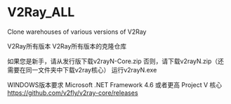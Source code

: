 # V2Ray_ALL
Clone warehouses of various versions of V2Ray

V2Ray所有版本
V2Ray所有版本的克隆仓库

如果您是新手，请从发行版下载v2rayN-Core.zip
否则，请下载v2rayN.zip（还需要在同一文件夹中下载v2ray核心）
运行v2rayN.exe

WINDOWS版本要求
Microsoft .NET Framework 4.6 或者更高
Project V 核心
https://github.com/v2fly/v2ray-core/releases
